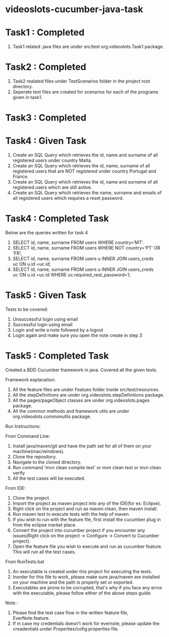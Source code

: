 # videoslots-cucumber-java-task

# Task1 : Completed

 1. Task1 related .java files are under src/test org.videoslots.Task1 package.

# Task2 : Completed

  1. Task2 realated files under TestScenarios folder in the project root directory.
  2. Seperate text files are created for scenarios for each of the programs given in task1.
     
# Task3 : Completed

# Task4 : Given Task

  1. Create an SQL Query which retrieves the id, name and surname of all registered users under country Malta.
  2. Create an SQL Query which retrieves the id, name, surname of all registered users that are NOT registered under country Portugal and France.
  3. Create an SQL Query which retrieves the id, name and surname of all registered users which are still active.
  4. Create an SQL Query which retrieves the name, surname and emails of all registered users which requires a reset password.

# Task4 : Completed Task

  Below are the queries written for task 4
  
  1. SELECT id, name, surname FROM users WHERE country=‘MT’.
  2. SELECT id, name, surname FROM users WHERE NOT country=’PT’ OR ‘FR’;
  3. SELECT id, name, surname FROM users u INNER JOIN users_creds uc ON u.id =uc.id;
  4. SELECT id, name, surname FROM users u INNER JOIN users_creds uc ON u.id =uc.id WHERE uc.required_rest_password=1;

# Task5 : Given Task

  Tests to be covered:
  1. Unsuccessful login using email
  2. Successful login using email
  3. Login and write a note followed by a logout
  4. Login again and make sure you open the note create in step 3

# Task5 : Completed Task
  Created a BDD Cucumber framework in java. Covered all the given tests.
  
  Framework explanation:
  1. All the feature files are under Featues folder inside src/test/resources.
  2. All the stepDefinitions are under org.videoslots.stepDefinitions package.
  3. All the pages/pageObject classes are under org.videoslots.pages package.
  4. All the common methods and framework utils are under org.videoslots.commonutils package.

  Run Instructions:
  
  From Command Line:
  1. Install java/maven/git and have the path set for all of them on your machine(mac/windows).
  2. Clone the repository.
  3. Navigate to the cloned directory.
  4. Run command 'mvn clean compile test' or mvn clean test or  mvn clean verify
  5. All the test cases will be executed.

  From IDE:
  1. Clone the project.
  2. Import the project as maven project into any of the IDE(for ex: Eclipse).
  3. Right click on the project and run as maven clean, then maven install.
  4. Run maven test to execute tests with the help of maven.
  5. If you wish to run with the feature file, first install the cucumber plug in from the eclipse market place. 
  6. Convert the project into cucumber project if you encounter any issues(Right click on the project -> Configure -> Convert to Cucumber project).
  7. Open the feature file you wish to execute and run as cucumber feature. This will run all the test cases.

  From RunTests.bat
  1. An executable is created under this project for executing the tests.
  2. Inorder for this file to work, please make sure java/maven are installed on your machine and the path is properly set or exported.
  3. Executables are prone to be corrupted, that's why if you face any erros with the executable, please follow either of the above steps guide.

Note : 
  1. Please find the test case flow in the written feature file, EverNote.feature.
  2. If in case my credentials doesn't work for evernote, please update the creadentials under Properties/cofig.properties file. 
     
   
